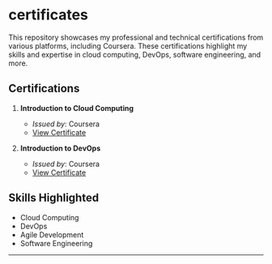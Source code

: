 # certificates
This repository showcases my professional and technical certifications from various platforms, including Coursera. These certifications highlight my skills and expertise in cloud computing, DevOps, software engineering, and more.

## Certifications

1. **Introduction to Cloud Computing**  
   - *Issued by*: Coursera  
   - [View Certificate]([link_to_certificate](https://coursera.org/share/1affa1eac5f3f826fad79ab79368146a))

2. **Introduction to DevOps**  
   - *Issued by*: Coursera  
   - [View Certificate]([link_to_certificate](https://coursera.org/share/dcdfce2f4b80858b58f5e34de5059439))

## Skills Highlighted
- Cloud Computing
- DevOps
- Agile Development
- Software Engineering

---
